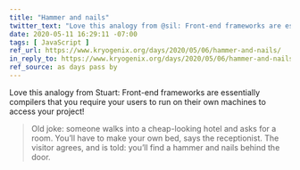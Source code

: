 ```yaml
---
title: "Hammer and nails"
twitter_text: "Love this analogy from @sil: Front-end frameworks are essentially compilers that you require your users to run on their own machines to access your project!"
date: 2020-05-11 16:29:11 -07:00
tags: [ JavaScript ]
ref_url: https://www.kryogenix.org/days/2020/05/06/hammer-and-nails/
in_reply_to: https://www.kryogenix.org/days/2020/05/06/hammer-and-nails/
ref_source: as days pass by
---
```


Love this analogy from Stuart: Front-end frameworks are essentially compilers that you require your users to run on their own machines to access your project!

> Old joke: someone walks into a cheap-looking hotel and asks for a room. You’ll have to make your own bed, says the receptionist. The visitor agrees, and is told: you’ll find a hammer and nails behind the door.